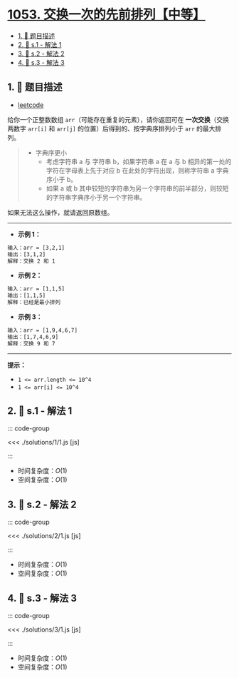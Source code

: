 # [1053. 交换一次的先前排列【中等】](https://github.com/tnotesjs/TNotes.leetcode/tree/main/notes/1053.%20%E4%BA%A4%E6%8D%A2%E4%B8%80%E6%AC%A1%E7%9A%84%E5%85%88%E5%89%8D%E6%8E%92%E5%88%97%E3%80%90%E4%B8%AD%E7%AD%89%E3%80%91)

<!-- region:toc -->

- [1. 📝 题目描述](#1--题目描述)
- [2. 🎯 s.1 - 解法 1](#2--s1---解法-1)
- [3. 🎯 s.2 - 解法 2](#3--s2---解法-2)
- [4. 🎯 s.3 - 解法 3](#4--s3---解法-3)

<!-- endregion:toc -->

## 1. 📝 题目描述

- [leetcode](https://leetcode.cn/problems/previous-permutation-with-one-swap/)

给你一个正整数数组 `arr`（可能存在重复的元素），请你返回可在 **一次交换**（交换两数字 `arr[i]` 和 `arr[j]` 的位置）后得到的、按字典序排列小于 `arr` 的最大排列。

> - 字典序更小
>   - 考虑字符串 a 与 字符串 b，如果字符串 a 在 a 与 b 相异的第一处的字符在字母表上先于对应 b 在此处的字符出现，则称字符串 a 字典序小于 b。
>   - 如果 a 或 b 其中较短的字符串为另一个字符串的前半部分，则较短的字符串字典序小于另一个字符串。

如果无法这么操作，就请返回原数组。

---

- **示例 1：**

```txt
输入：arr = [3,2,1]
输出：[3,1,2]
解释：交换 2 和 1
```

- **示例 2：**

```txt
输入：arr = [1,1,5]
输出：[1,1,5]
解释：已经是最小排列
```

- **示例 3：**

```txt
输入：arr = [1,9,4,6,7]
输出：[1,7,4,6,9]
解释：交换 9 和 7
```

---

**提示：**

- `1 <= arr.length <= 10^4`
- `1 <= arr[i] <= 10^4`

## 2. 🎯 s.1 - 解法 1

::: code-group

<<< ./solutions/1/1.js [js]

:::

- 时间复杂度：$O(1)$
- 空间复杂度：$O(1)$

## 3. 🎯 s.2 - 解法 2

::: code-group

<<< ./solutions/2/1.js [js]

:::

- 时间复杂度：$O(1)$
- 空间复杂度：$O(1)$

## 4. 🎯 s.3 - 解法 3

::: code-group

<<< ./solutions/3/1.js [js]

:::

- 时间复杂度：$O(1)$
- 空间复杂度：$O(1)$
